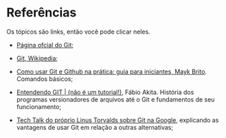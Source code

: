 # Referências
Os tópicos são links, então você pode clicar neles.

* [Página ofcial do Git](https://git-scm.com/about);

* [Git, Wikipedia](https://en.wikipedia.org/wiki/Git);

* [Como usar Git e Github na prática: guia para iniciantes, Mayk Brito](https://www.youtube.com/watch?v=2alg7MQ6_sI). Comandos básicos;

* [Entendendo GIT | (não é um tutorial!)](https://www.youtube.com/watch?v=6Czd1Yetaac), Fábio Akita. História dos programas versionadores de arquivos até o Git e fundamentos de seu funcionamento;

* [Tech Talk do próprio Linus Torvalds sobre Git na Google](https://www.youtube.com/watch?v=4XpnKHJAok8), explicando as vantagens de usar Git em relação a outras alternativas;